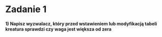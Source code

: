 # Zadanie 1
#### 1) Napisz wyzwalacz, który przed wstawieniem lub modyfikacją tabeli kreatura sprawdzi czy waga jest większa od zera
```sql

```
